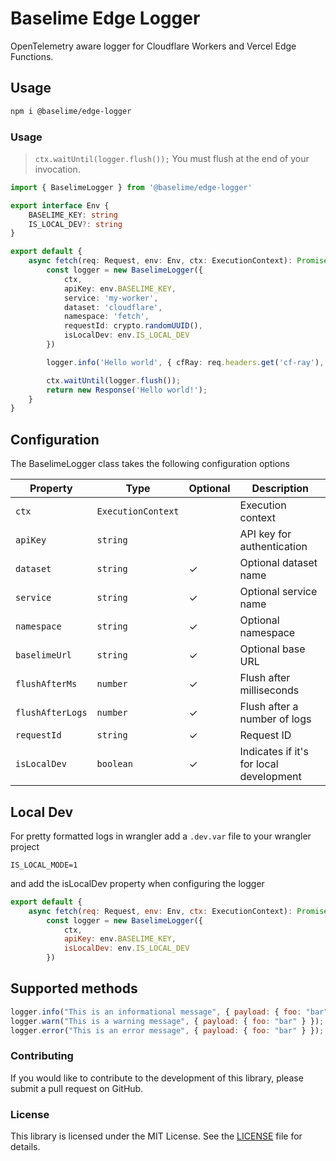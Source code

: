# Baselime Edge Logger

OpenTelemetry aware logger for Cloudflare Workers and Vercel Edge Functions.

## Usage

```bash
npm i @baselime/edge-logger
```

### Usage

> `ctx.waitUntil(logger.flush());` You must flush at the end of your invocation.

```typescript
import { BaselimeLogger } from '@baselime/edge-logger'

export interface Env {
	BASELIME_KEY: string
	IS_LOCAL_DEV?: string
}

export default {
	async fetch(req: Request, env: Env, ctx: ExecutionContext): Promise<Response> {
		const logger = new BaselimeLogger({
			ctx,
			apiKey: env.BASELIME_KEY,
			service: 'my-worker',
			dataset: 'cloudflare',
			namespace: 'fetch',
			requestId: crypto.randomUUID(),
			isLocalDev: env.IS_LOCAL_DEV
		})

		logger.info('Hello world', { cfRay: req.headers.get('cf-ray'), foo: 'bar' })

		ctx.waitUntil(logger.flush());
		return new Response('Hello world!');
	}
}
```

## Configuration

The BaselimeLogger class takes the following configuration options

| Property        | Type                | Optional | Description                    |
|-----------------|---------------------|----------|--------------------------------|
| `ctx`           | `ExecutionContext`  |          | Execution context              |
| `apiKey`        | `string`            |          | API key for authentication      |
| `dataset`       | `string`            | ✓        | Optional dataset name          |
| `service`       | `string`            | ✓        | Optional service name          |
| `namespace`     | `string`            | ✓        | Optional namespace             |
| `baselimeUrl`   | `string`            | ✓        | Optional base URL              |
| `flushAfterMs`  | `number`            | ✓        | Flush after milliseconds       |
| `flushAfterLogs`| `number`            | ✓        | Flush after a number of logs   |
| `requestId`     | `string`            | ✓        | Request ID   |
| `isLocalDev`    | `boolean`           | ✓        | Indicates if it's for local development |

## Local Dev

For pretty formatted logs in wrangler add a `.dev.var` file to your wrangler project

```.env
IS_LOCAL_MODE=1
```

and add the isLocalDev property when configuring the logger

```javascript
export default {
	async fetch(req: Request, env: Env, ctx: ExecutionContext): Promise<Response> {
		const logger = new BaselimeLogger({
			ctx,
			apiKey: env.BASELIME_KEY,
			isLocalDev: env.IS_LOCAL_DEV
		})
```

## Supported methods

```javascript
logger.info("This is an informational message", { payload: { foo: "bar" } });
logger.warn("This is a warning message", { payload: { foo: "bar" } });
logger.error("This is an error message", { payload: { foo: "bar" } });
```

### Contributing

If you would like to contribute to the development of this library, please
submit a pull request on GitHub.

### License

This library is licensed under the MIT License. See the [LICENSE](LICENSE) file
for details.

<!-- Badges -->

[docs]: https://baselime.io/docs/
[docs_badge]: https://img.shields.io/badge/docs-reference-blue.svg?style=flat-square
[license]: https://opensource.org/licenses/MIT
[license_badge]: https://img.shields.io/github/license/baselime/lambda-logger.svg?color=blue&style=flat-square&ghcache=unused